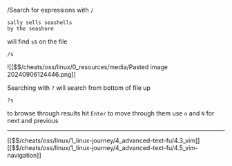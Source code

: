 /Search for expressions with `/`

```
sally sells seashells 
by the seashore
```

will find `s`s on the file

```
/s
```

![[$$$/$cheats/$oss/$linux/0_resources/media/Pasted image 20240906124446.png]]

Searching with `?` will search from bottom of file up

```
?s
```

to browse through results hit `Enter`
to move through them use `n` and `N` for next and previous

---
[[$$$/$cheats/$oss/$linux/1_linux-journey/4_advanced-text-fu/4.3_vim]]
[[$$$/$cheats/$oss/$linux/1_linux-journey/4_advanced-text-fu/4.5_vim-navigation]]